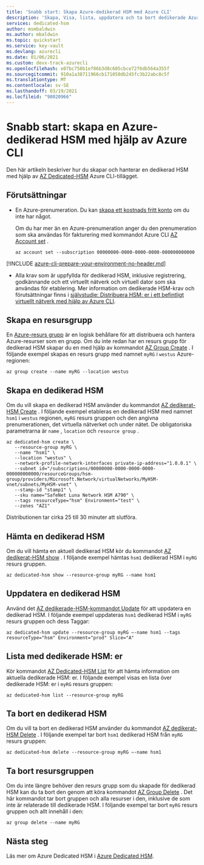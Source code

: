 ```yaml
---
title: 'Snabb start: Skapa Azure-dedikerad HSM med Azure CLI'
description: 'Skapa, Visa, lista, uppdatera och ta bort dedikerade Azure-HSM: er med hjälp av Azure CLI.'
services: dedicated-hsm
author: msmbaldwin
ms.author: mbaldwin
ms.topic: quickstart
ms.service: key-vault
ms.devlang: azurecli
ms.date: 01/06/2021
ms.custom: devx-track-azurecli
ms.openlocfilehash: e07bc758b1ef86b3d8c605cbce72f6db564a355f
ms.sourcegitcommit: 910a1a38711966cb171050db245fc3b22abc8c5f
ms.translationtype: MT
ms.contentlocale: sv-SE
ms.lasthandoff: 03/19/2021
ms.locfileid: "98020966"
---
```

# <a name="quickstart-create-an-azure-dedicated-hsm-by-using-the-azure-cli"></a>Snabb start: skapa en Azure-dedikerad HSM med hjälp av Azure CLI

Den här artikeln beskriver hur du skapar och hanterar en dedikerad HSM med hjälp av [AZ Dedicated-HSM](/cli/azure/ext/hardware-security-modules/dedicated-hsm) Azure CLI-tillägget.

## <a name="prerequisites"></a>Förutsättningar

- En Azure-prenumeration. Du kan [skapa ett kostnads fritt konto](https://azure.microsoft.com/free/) om du inte har något.
  
  Om du har mer än en Azure-prenumeration anger du den prenumeration som ska användas för fakturering med kommandot Azure CLI [AZ Account set](/cli/azure/account#az_account_set) .
  
  ```azurecli-interactive
  az account set --subscription 00000000-0000-0000-0000-000000000000
  ```
[!INCLUDE [azure-cli-prepare-your-environment-no-header.md](../../includes/azure-cli-prepare-your-environment-no-header.md)]  
  
- Alla krav som är uppfyllda för dedikerad HSM, inklusive registrering, godkännande och ett virtuellt nätverk och virtuell dator som ska användas för etablering. Mer information om dedikerade HSM-krav och förutsättningar finns i [självstudie: Distribuera HSM: er i ett befintligt virtuellt nätverk med hjälp av Azure CLI](tutorial-deploy-hsm-cli.md).
  

## <a name="create-a-resource-group"></a>Skapa en resursgrupp

En [Azure-resurs grupp](../azure-resource-manager/management/overview.md) är en logisk behållare för att distribuera och hantera Azure-resurser som en grupp. Om du inte redan har en resurs grupp för dedikerad HSM skapar du en med hjälp av kommandot [AZ Group Create](/cli/azure/group#az_group_create) . I följande exempel skapas en resurs grupp med namnet `myRG` i `westus` Azure-regionen:

```azurecli-interactive
az group create --name myRG --location westus
```

## <a name="create-a-dedicated-hsm"></a>Skapa en dedikerad HSM

Om du vill skapa en dedikerad HSM använder du kommandot [AZ dedikerat-HSM Create](/cli/azure/ext/hardware-security-modules/dedicated-hsm#ext_hardware_security_modules_az_dedicated_hsm_create) . I följande exempel etableras en dedikerad HSM med namnet `hsm1` i `westus` regionen, `myRG` resurs gruppen och den angivna prenumerationen, det virtuella nätverket och under nätet. De obligatoriska parametrarna är `name` , `location` och `resource group` .

```azurecli-interactive
az dedicated-hsm create \
   --resource-group myRG \
   --name "hsm1" \
   --location "westus" \
   --network-profile-network-interfaces private-ip-address="1.0.0.1" \
   --subnet id="/subscriptions/00000000-0000-0000-0000-000000000000/resourceGroups/hsm-group/providers/Microsoft.Network/virtualNetworks/MyHSM-vnet/subnets/MyHSM-vnet" \
   --stamp-id "stamp1" \
   --sku name="SafeNet Luna Network HSM A790" \
   --tags resourceType="hsm" Environment="test" \
   --zones "AZ1"
```

Distributionen tar cirka 25 till 30 minuter att slutföra.

## <a name="get-a-dedicated-hsm"></a>Hämta en dedikerad HSM

Om du vill hämta en aktuell dedikerad HSM kör du kommandot [AZ dedikerat-HSM show](/cli/azure/ext/hardware-security-modules/dedicated-hsm#ext_hardware_security_modules_az_dedicated_hsm_show) . I följande exempel hämtas `hsm1` dedikerad HSM i `myRG` resurs gruppen.

```azurecli-interactive
az dedicated-hsm show --resource-group myRG --name hsm1
```

## <a name="update-a-dedicated-hsm"></a>Uppdatera en dedikerad HSM

Använd det [AZ dedikerade-HSM-kommandot Update](/cli/azure/ext/hardware-security-modules/dedicated-hsm#ext_hardware_security_modules_az_dedicated_hsm_update) för att uppdatera en dedikerad HSM. I följande exempel uppdateras `hsm1` dedikerad HSM i `myRG` resurs gruppen och dess Taggar:

```azurecli-interactive
az dedicated-hsm update --resource-group myRG –-name hsm1 --tags resourceType="hsm" Environment="prod" Slice="A"
```

## <a name="list-dedicated-hsms"></a>Lista med dedikerade HSM: er

Kör kommandot [AZ Dedicated-HSM List](/cli/azure/ext/hardware-security-modules/dedicated-hsm#ext_hardware_security_modules_az_dedicated_hsm_list) för att hämta information om aktuella dedikerade HSM: er. I följande exempel visas en lista över dedikerade HSM: er i `myRG` resurs gruppen:

```azurecli-interactive
az dedicated-hsm list --resource-group myRG
```

## <a name="remove-a-dedicated-hsm"></a>Ta bort en dedikerad HSM

Om du vill ta bort en dedikerad HSM använder du kommandot [AZ dedikerat-HSM Delete](/cli/azure/ext/hardware-security-modules/dedicated-hsm#ext_hardware_security_modules_az_dedicated_hsm_delete) . I följande exempel tar bort `hsm1` dedikerad HSM från `myRG` resurs gruppen:

```azurecli-interactive
az dedicated-hsm delete --resource-group myRG –-name hsm1
```

## <a name="delete-the-resource-group"></a>Ta bort resursgruppen

Om du inte längre behöver den resurs grupp som du skapade för dedikerad HSM kan du ta bort den genom att köra kommandot [AZ Group Delete](/cli/azure/group#az_group_delete) . Det här kommandot tar bort gruppen och alla resurser i den, inklusive de som inte är relaterade till dedikerade HSM. I följande exempel tar bort `myRG` resurs gruppen och allt innehåll i den:

```azurecli-interactive
az group delete --name myRG
```

## <a name="next-steps"></a>Nästa steg

Läs mer om Azure Dedicated HSM i [Azure Dedicated HSM](overview.md).
